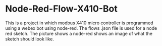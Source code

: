 # Node-Red-Flow-X410-Bot
This is a project in which modbus X410 micro controller is programmed using a webex bot using node-red. The flows .json file is used for a node red sketch. The picture shows a node-red shows an image of what the sketch should look like. 

